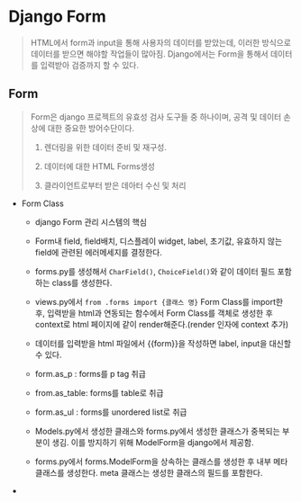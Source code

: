# Django Form

> HTML에서 form과 input을 통해 사용자의 데이터를 받았는데, 이러한 방식으로 데이터를 받으면 해야할 작업들이 많아짐. Django에서는 Form을 통해서 데이터를 입력받아 검증까지 할 수 있다.

## Form

> Form은 django 프로젝트의 유효성 검사 도구들 중 하나이며, 공격 및 데이터 손상에 대한 중요한 방어수단이다.
>
> 1. 렌더링을 위한 데이터 준비 및 재구성.
>
> 2. 데이터에 대한 HTML Forms생성
>
> 3. 클라이언트로부터 받은 데아터 수신 및 처리

- Form Class

  - django Form 관리 시스템의 핵심
  - Form내 field, field배치, 디스플레이 widget, label, 초기값, 유효하지 않는 field에 관련된 에러메세지를 결정한다.

  - forms.py를 생성해서 `CharField()`, `ChoiceField()`와 같이 데이터 필드 포함하는 class를 생성한다.
  - views.py에서 `from .forms import {클래스 명}` Form Class를 import한 후, 입력받을 html과 연동되는 함수에서 Form Class를 객체로 생성한 후 context로 html 페이지에 같이 render해준다.(render 인자에 context 추가)
  - 데이터를 입력받을 html 파일에서 {{form}}을 작성하면 label, input을 대신할 수 있다.
  - form.as_p : forms를 p tag 취급
  - from.as_table: forms를 table로 취급
  - form.as_ul : forms를 unordered list로 취급

  - Models.py에서 생성한 클래스와 forms.py에서 생성한 클래스가 중복되는 부분이 생김. 이를 방지하기 위해 ModelForm을 django에서 제공함.
  - forms.py에서 forms.ModelForm을 상속하는 클래스를 생성한 후 내부 메타 클래스를 생성한다. meta 클래스는 생성한 클래스의 필드를 포함한다.

- 